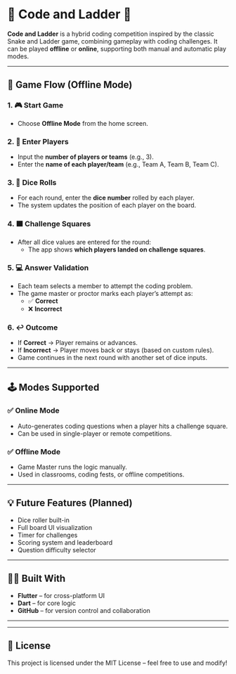 # 🧩 Code and Ladder 🎲

**Code and Ladder** is a hybrid coding competition inspired by the classic Snake and Ladder game, combining gameplay with coding challenges. It can be played **offline** or **online**, supporting both manual and automatic play modes.

---

## 🚀 Game Flow (Offline Mode)

### 1. 🎮 Start Game
- Choose **Offline Mode** from the home screen.

### 2. 👥 Enter Players
- Input the **number of players or teams** (e.g., 3).
- Enter the **name of each player/team** (e.g., Team A, Team B, Team C).

### 3. 🎲 Dice Rolls
- For each round, enter the **dice number** rolled by each player.
- The system updates the position of each player on the board.

### 4. 🟧 Challenge Squares
- After all dice values are entered for the round:
  - The app shows **which players landed on challenge squares**.

### 5. 💻 Answer Validation
- Each team selects a member to attempt the coding problem.
- The game master or proctor marks each player’s attempt as:
  - ✅ **Correct**
  - ❌ **Incorrect**

### 6. ↩️ Outcome
- If **Correct** → Player remains or advances.
- If **Incorrect** → Player moves back or stays (based on custom rules).
- Game continues in the next round with another set of dice inputs.

---

## 🕹 Modes Supported

### ✅ Online Mode
- Auto-generates coding questions when a player hits a challenge square.
- Can be used in single-player or remote competitions.

### ✅ Offline Mode
- Game Master runs the logic manually.
- Used in classrooms, coding fests, or offline competitions.

---

## 💡 Future Features (Planned)
- Dice roller built-in
- Full board UI visualization
- Timer for challenges
- Scoring system and leaderboard
- Question difficulty selector

---

## 👨‍💻 Built With

- **Flutter** – for cross-platform UI
- **Dart** – for core logic
- **GitHub** – for version control and collaboration

---

 

---

## 📜 License
This project is licensed under the MIT License – feel free to use and modify!

